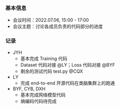 ### 基本信息

* 会议时间：2022.07.06, 15:00 - 17:00
* 会议主题：讨论各成员负责的代码部分的进度

### 记录

* JYH
  * 基本完成 Training 代码
  * Dataset 代码对接 @LY；Loss 代码对接 @BYF
  * 剩余的测试代码 test.py @CQX
* LY
  * 完成 end-to-end 开源代码在类脑集群上的跑通
* BYF, CYB, DXH
  * 基本完成网络模型代码
  * 熵编码代码待完成

